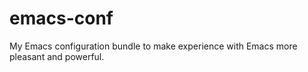 # emacs-conf
My Emacs configuration bundle to make experience with Emacs more pleasant and powerful.
